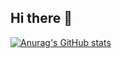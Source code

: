 ## Hi there 👋
[![Anurag's GitHub stats](https://github-readme-stats.vercel.app/api?username=DMLen)](https://github.com/anuraghazra/github-readme-stats)



<!--
**DMLen/DMLen** is a ✨ _special_ ✨ repository because its `README.md` (this file) appears on your GitHub profile.

Here are some ideas to get you started:

- 🔭 I’m currently working on ...
- 🌱 I’m currently learning ...
- 👯 I’m looking to collaborate on ...
- 🤔 I’m looking for help with ...
- 💬 Ask me about ...
- 📫 How to reach me: ...
- 😄 Pronouns: ...
- ⚡ Fun fact: ...
-->
